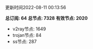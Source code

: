 更新时间2022-08-11 00:13:56

**总订阅: 64**
**总节点: 7328**
**有效节点: 2020**
- v2ray节点: 1649
- trojan节点: 84
- ss节点: 287
